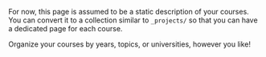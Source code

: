 <!--
---
layout: page
permalink: /teaching/
title: teaching
description: Materials for courses you taught. Replace this text with your description.
nav: true
nav_order: 5
---
-->
For now, this page is assumed to be a static description of your courses. You can convert it to a collection similar to `_projects/` so that you can have a dedicated page for each course.

Organize your courses by years, topics, or universities, however you like!
